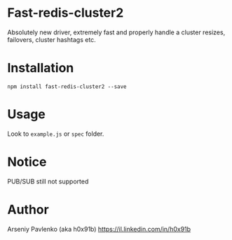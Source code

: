 # Fast-redis-cluster2

Absolutely new driver, extremely fast and properly handle a cluster resizes, failovers, cluster hashtags etc.

# Installation

    npm install fast-redis-cluster2 --save

# Usage

Look to `example.js` or `spec` folder.

# Notice

PUB/SUB still not supported

# Author

Arseniy Pavlenko (aka h0x91b) https://il.linkedin.com/in/h0x91b